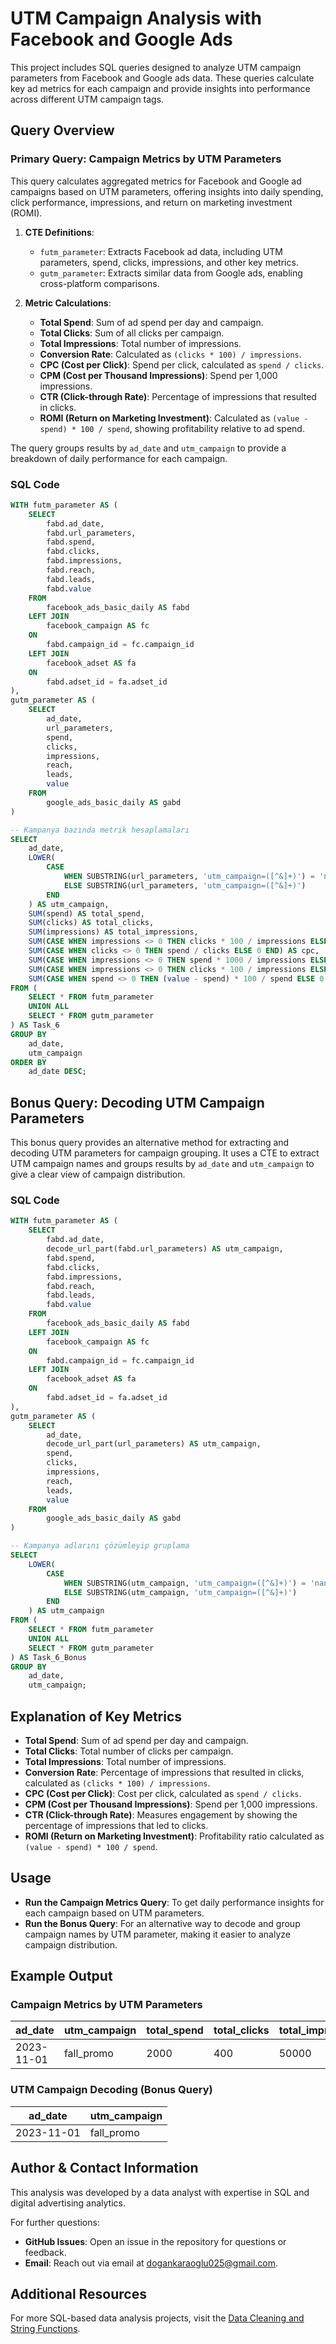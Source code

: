 # UTM Campaign Analysis with Facebook and Google Ads

This project includes SQL queries designed to analyze UTM campaign parameters from Facebook and Google ads data. These queries calculate key ad metrics for each campaign and provide insights into performance across different UTM campaign tags.

## Query Overview

### Primary Query: Campaign Metrics by UTM Parameters
This query calculates aggregated metrics for Facebook and Google ad campaigns based on UTM parameters, offering insights into daily spending, click performance, impressions, and return on marketing investment (ROMI).

1. **CTE Definitions**:
   - `futm_parameter`: Extracts Facebook ad data, including UTM parameters, spend, clicks, impressions, and other key metrics.
   - `gutm_parameter`: Extracts similar data from Google ads, enabling cross-platform comparisons.

2. **Metric Calculations**:
   - **Total Spend**: Sum of ad spend per day and campaign.
   - **Total Clicks**: Sum of all clicks per campaign.
   - **Total Impressions**: Total number of impressions.
   - **Conversion Rate**: Calculated as `(clicks * 100) / impressions`.
   - **CPC (Cost per Click)**: Spend per click, calculated as `spend / clicks`.
   - **CPM (Cost per Thousand Impressions)**: Spend per 1,000 impressions.
   - **CTR (Click-through Rate)**: Percentage of impressions that resulted in clicks.
   - **ROMI (Return on Marketing Investment)**: Calculated as `(value - spend) * 100 / spend`, showing profitability relative to ad spend.

The query groups results by `ad_date` and `utm_campaign` to provide a breakdown of daily performance for each campaign.

### SQL Code

```sql
WITH futm_parameter AS (
    SELECT
        fabd.ad_date,
        fabd.url_parameters,
        fabd.spend,
        fabd.clicks,
        fabd.impressions,
        fabd.reach,
        fabd.leads,
        fabd.value
    FROM
        facebook_ads_basic_daily AS fabd
    LEFT JOIN
        facebook_campaign AS fc
    ON
        fabd.campaign_id = fc.campaign_id
    LEFT JOIN
        facebook_adset AS fa
    ON
        fabd.adset_id = fa.adset_id
),
gutm_parameter AS (
    SELECT
        ad_date,
        url_parameters,
        spend,
        clicks,
        impressions,
        reach,
        leads,
        value
    FROM
        google_ads_basic_daily AS gabd
)

-- Kampanya bazında metrik hesaplamaları
SELECT
    ad_date,
    LOWER(
        CASE
            WHEN SUBSTRING(url_parameters, 'utm_campaign=([^&]+)') = 'nan' THEN NULL
            ELSE SUBSTRING(url_parameters, 'utm_campaign=([^&]+)')
        END
    ) AS utm_campaign,
    SUM(spend) AS total_spend,
    SUM(clicks) AS total_clicks,
    SUM(impressions) AS total_impressions,
    SUM(CASE WHEN impressions <> 0 THEN clicks * 100 / impressions ELSE 0 END) AS conversion_rate,
    SUM(CASE WHEN clicks <> 0 THEN spend / clicks ELSE 0 END) AS cpc,
    SUM(CASE WHEN impressions <> 0 THEN spend * 1000 / impressions ELSE 0 END) AS cpm,
    SUM(CASE WHEN impressions <> 0 THEN clicks * 100 / impressions ELSE 0 END) AS ctr,
    SUM(CASE WHEN spend <> 0 THEN (value - spend) * 100 / spend ELSE 0 END) AS romi
FROM (
    SELECT * FROM futm_parameter
    UNION ALL
    SELECT * FROM gutm_parameter
) AS Task_6
GROUP BY
    ad_date,
    utm_campaign
ORDER BY
    ad_date DESC;
```

## Bonus Query: Decoding UTM Campaign Parameters

This bonus query provides an alternative method for extracting and decoding UTM parameters for campaign grouping. It uses a CTE to extract UTM campaign names and groups results by `ad_date` and `utm_campaign` to give a clear view of campaign distribution.

### SQL Code

```sql
WITH futm_parameter AS (
    SELECT
        fabd.ad_date,
        decode_url_part(fabd.url_parameters) AS utm_campaign,
        fabd.spend,
        fabd.clicks,
        fabd.impressions,
        fabd.reach,
        fabd.leads,
        fabd.value
    FROM
        facebook_ads_basic_daily AS fabd
    LEFT JOIN
        facebook_campaign AS fc
    ON
        fabd.campaign_id = fc.campaign_id
    LEFT JOIN
        facebook_adset AS fa
    ON
        fabd.adset_id = fa.adset_id
),
gutm_parameter AS (
    SELECT
        ad_date,
        decode_url_part(url_parameters) AS utm_campaign,
        spend,
        clicks,
        impressions,
        reach,
        leads,
        value
    FROM
        google_ads_basic_daily AS gabd
)

-- Kampanya adlarını çözümleyip gruplama
SELECT
    LOWER(
        CASE
            WHEN SUBSTRING(utm_campaign, 'utm_campaign=([^&]+)') = 'nan' THEN NULL
            ELSE SUBSTRING(utm_campaign, 'utm_campaign=([^&]+)')
        END
    ) AS utm_campaign
FROM (
    SELECT * FROM futm_parameter
    UNION ALL
    SELECT * FROM gutm_parameter
) AS Task_6_Bonus
GROUP BY 
    ad_date,
    utm_campaign;
```

## Explanation of Key Metrics

- **Total Spend**: Sum of ad spend per day and campaign.
- **Total Clicks**: Total number of clicks per campaign.
- **Total Impressions**: Total number of impressions.
- **Conversion Rate**: Percentage of impressions that resulted in clicks, calculated as `(clicks * 100) / impressions`.
- **CPC (Cost per Click)**: Cost per click, calculated as `spend / clicks`.
- **CPM (Cost per Thousand Impressions)**: Spend per 1,000 impressions.
- **CTR (Click-through Rate)**: Measures engagement by showing the percentage of impressions that led to clicks.
- **ROMI (Return on Marketing Investment)**: Profitability ratio calculated as `(value - spend) * 100 / spend`.

## Usage

- **Run the Campaign Metrics Query**: To get daily performance insights for each campaign based on UTM parameters.
- **Run the Bonus Query**: For an alternative way to decode and group campaign names by UTM parameter, making it easier to analyze campaign distribution.

## Example Output

### Campaign Metrics by UTM Parameters

| ad_date     | utm_campaign | total_spend | total_clicks | total_impressions | conversion_rate | cpc  | cpm  | ctr  | romi |
|-------------|--------------|-------------|--------------|-------------------|-----------------|------|------|------|------|
| 2023-11-01  | fall_promo   | 2000        | 400          | 50000            | 0.8             | 5.0  | 40   | 0.8  | 100  |

### UTM Campaign Decoding (Bonus Query)

| ad_date     | utm_campaign |
|-------------|--------------|
| 2023-11-01  | fall_promo   |

## Author & Contact Information

This analysis was developed by a data analyst with expertise in SQL and digital advertising analytics.

For further questions:
- **GitHub Issues**: Open an issue in the repository for questions or feedback.
- **Email**: Reach out via email at [dogankaraoglu025@gmail.com](mailto:dogankaraoglu025@gmail.com).

## Additional Resources

For more SQL-based data analysis projects, visit the [Data Cleaning and String Functions](https://github.com/Necodk/Data-Analysis-Projects/blob/main/SQL/Sql_DataCleaning_StringFunction.sql).





